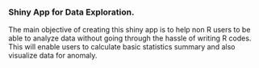 
### Shiny App for Data Exploration. 

The main objective of creating this shiny app is to help non R users to be able to analyze data without going through the hassle of writing R codes. This will enable users to calculate basic statistics summary and also visualize data for anomaly. 
